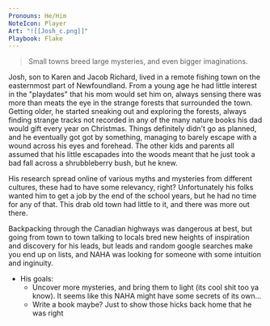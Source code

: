 ```yaml
---
Pronouns: He/Him
NoteIcon: Player
Art: "![[Josh_c.png]]"
Playbook: Flake
---
```

> Small towns breed large mysteries, and even bigger imaginations.

Josh, son to Karen and Jacob Richard, lived in a remote fishing town on the easternmost part of Newfoundland. From a young age he had little interest in the "playdates" that his mom would set him on, always sensing there was more than meats the eye in the strange forests that surrounded the town. Getting older, he started sneaking out and exploring the forests, always finding strange tracks not recorded in any of the many nature books his dad would gift every year on Christmas. Things definitely didn't go as planned, and he eventually got got by something, managing to barely escape with a wound across his eyes and forehead. The other kids and parents all assumed that his little escapades into the woods meant that he just took a bad fall across a shrubbleberry bush, but he knew.

His research spread online of various myths and mysteries from different cultures, these had to have some relevancy, right? Unfortunately his folks wanted him to get a job by the end of the school years, but he had no time for any of that. This drab old town had little to it, and there was more out there.

Backpacking through the Canadian highways was dangerous at best, but going from town to town talking to locals bred new heights of inspiration and discovery for his leads, but leads and random google searches make you end up on lists, and NAHA was looking for someone with some intuition and inginuity.

- His goals:
	- Uncover more mysteries, and bring them to light (its cool shit too ya know). It seems like this NAHA might have some secrets of its own...
	- Write a book maybe? Just to show those hicks back home that he was right